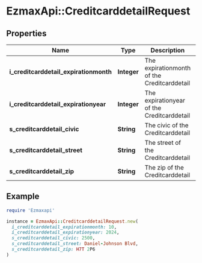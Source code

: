 # EzmaxApi::CreditcarddetailRequest

## Properties

| Name | Type | Description | Notes |
| ---- | ---- | ----------- | ----- |
| **i_creditcarddetail_expirationmonth** | **Integer** | The expirationmonth of the Creditcarddetail |  |
| **i_creditcarddetail_expirationyear** | **Integer** | The expirationyear of the Creditcarddetail |  |
| **s_creditcarddetail_civic** | **String** | The civic of the Creditcarddetail |  |
| **s_creditcarddetail_street** | **String** | The street of the Creditcarddetail |  |
| **s_creditcarddetail_zip** | **String** | The zip of the Creditcarddetail |  |

## Example

```ruby
require 'Ezmaxapi'

instance = EzmaxApi::CreditcarddetailRequest.new(
  i_creditcarddetail_expirationmonth: 10,
  i_creditcarddetail_expirationyear: 2024,
  s_creditcarddetail_civic: 2500,
  s_creditcarddetail_street: Daniel-Johnson Blvd,
  s_creditcarddetail_zip: H7T 2P6
)
```

